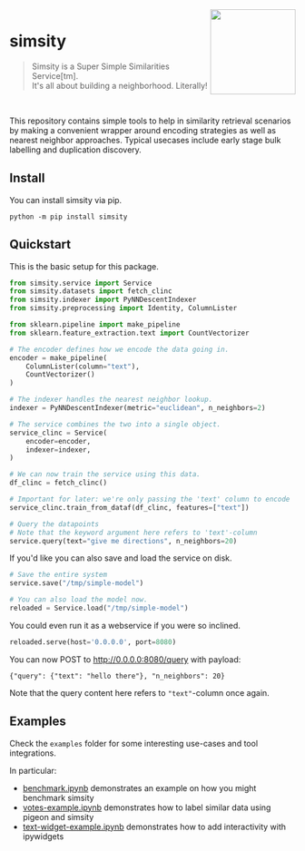 <img src="docs/icon.png" width=150 height=150 align="right">

# simsity

> Simsity is a Super Simple Similarities Service[tm]. <br>
> It's all about building a neighborhood. Literally! <br>

<br> 

This repository contains simple tools to help in similarity retrieval scenarios
by making a convenient wrapper around encoding strategies as well as nearest neighbor
approaches. Typical usecases include early stage bulk labelling and duplication discovery.

## Install 

You can install simsity via pip. 

```
python -m pip install simsity
```

## Quickstart

This is the basic setup for this package.

```python
from simsity.service import Service
from simsity.datasets import fetch_clinc
from simsity.indexer import PyNNDescentIndexer
from simsity.preprocessing import Identity, ColumnLister

from sklearn.pipeline import make_pipeline
from sklearn.feature_extraction.text import CountVectorizer

# The encoder defines how we encode the data going in.
encoder = make_pipeline(
    ColumnLister(column="text"),
    CountVectorizer()
)

# The indexer handles the nearest neighbor lookup.
indexer = PyNNDescentIndexer(metric="euclidean", n_neighbors=2)

# The service combines the two into a single object.
service_clinc = Service(
    encoder=encoder,
    indexer=indexer,
)

# We can now train the service using this data.
df_clinc = fetch_clinc()

# Important for later: we're only passing the 'text' column to encode
service_clinc.train_from_dataf(df_clinc, features=["text"])

# Query the datapoints
# Note that the keyword argument here refers to 'text'-column
service.query(text="give me directions", n_neighbors=20)
```

If you'd like you can also save and load the service on disk.

```python
# Save the entire system
service.save("/tmp/simple-model")

# You can also load the model now.
reloaded = Service.load("/tmp/simple-model")
```

You could even run it as a webservice if you were so inclined.

```python
reloaded.serve(host='0.0.0.0', port=8080)
```

You can now POST to http://0.0.0.0:8080/query with payload:

```
{"query": {"text": "hello there"}, "n_neighbors": 20}
```

Note that the query content here refers to `"text"`-column once again.

## Examples 

Check the `examples` folder for some interesting use-cases and tool integrations.

In particular: 

- [benchmark.ipynb](https://github.com/koaning/simsity/blob/main/examples/benchmark.ipynb) demonstrates an example on how you might benchmark simsity
- [votes-example.ipynb](https://github.com/koaning/simsity/blob/main/examples/votes-example.ipynb) demonstrates how to label similar data using pigeon and simsity
- [text-widget-example.ipynb](https://github.com/koaning/simsity/blob/main/examples/text-widget-example.ipynb) demonstrates how to add interactivity with ipywidgets
